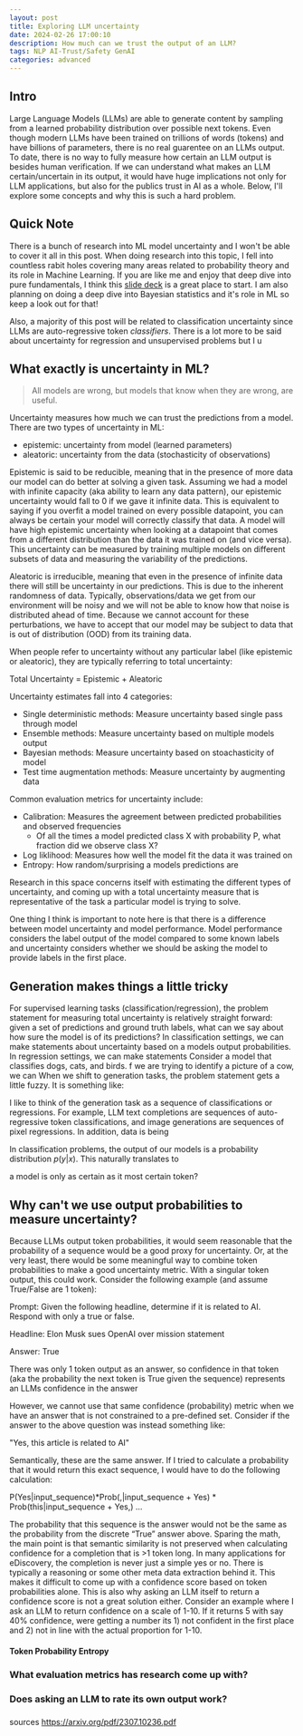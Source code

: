 ```yaml
---
layout: post
title: Exploring LLM uncertainty
date: 2024-02-26 17:00:10
description: How much can we trust the output of an LLM?
tags: NLP AI-Trust/Safety GenAI 
categories: advanced
---
```


## Intro

Large Language Models (LLMs) are able to generate content by sampling from a learned probability distribution over possible next tokens. Even though modern LLMs have been trained on trillions of words (tokens) and have billions of parameters, there is no real guarentee on an LLMs output. To date, there is no way to fully measure how certain an LLM output is besides human verification. If we can understand what makes an LLM certain/uncertain in its output, it would have huge implications not only for LLM applications, but also for the publics trust in AI as a whole. Below, I'll explore some concepts and why this is such a hard problem.

## Quick Note
There is a bunch of research into ML model uncertainty and I won't be able to cover it all in this post. When doing research into this topic, I fell into countless rabit holes covering many areas related to probability theory and its role in Machine Learning. If you are like me and enjoy that deep dive into pure fundamentals, I think this [slide deck](https://www.gatsby.ucl.ac.uk/~balaji/balaji-uncertainty-talk-cifar-dlrl.pdf) is a great place to start. I am also planning on doing a deep dive into Bayesian statistics and it's role in ML so keep a look out for that!

Also, a majority of this post will be related to classification uncertainty since LLMs are auto-regressive token *classifiers*. There is a lot more to be said about uncertainty for regression and unsupervised problems but I u


## What exactly is uncertainty in ML?
> All models are wrong, but models that know when they are wrong, are useful.

Uncertainty measures how much we can trust the predictions from a model. There are two types of uncertainty in ML:
- epistemic: uncertainty from model (learned parameters)
- aleatoric: uncertainty from the data (stochasticity of observations)

Epistemic is said to be reducible, meaning that in the presence of more data our model can do better at solving a given task. Assuming we had a model with infinite capacity (aka ability to learn any data pattern), our epistemic uncertainty would fall to 0 if we gave it infinite data. This is equivalent to saying if you overfit a model trained on every possible datapoint, you can always be certain your model will correctly classify that data. A model will have high epistemic uncertainty when looking at a datapoint that comes from a different distribution than the data it was trained on (and vice versa). This uncertainty can be measured by training multiple models on different subsets of data and measuring the variability of the predictions. 

Aleatoric is irreducible, meaning that even in the presence of infinite data there will still be uncertainty in our predictions. This is due to the inherent randomness of data. Typically, observations/data we get from our environment will be noisy and we will not be able to know how that noise is distributed ahead of time. Because we cannot account for these perturbations, we have to accept that our model may be subject to data that is out of distribution (OOD) from its training data.

When people refer to uncertainty without any particular label (like epistemic or aleatoric), they are typically referring to total uncertainty: 

Total Uncertainty = Epistemic + Aleatoric

Uncertainty estimates fall into 4 categories: 
- Single deterministic methods: Measure uncertainty based single pass through model
- Ensemble methods: Measure uncertainty based on multiple models output
- Bayesian methods: Measure uncertainty based on stoachasticity of model
- Test time augmentation methods: Measure uncertainty by augmenting data

Common evaluation metrics for uncertainty include: 
- Calibration: Measures the agreement between predicted probabilities and observed frequencies 
    - Of all the times a model predicted class X with probability P, what fraction did we observe class X?
- Log liklihood: Measures how well the model fit the data it was trained on
- Entropy: How random/surprising a models predictions are

Research in this space concerns itself with estimating the different types of uncertainty, and coming up with a total uncertainty measure that is representative of the task a particular model is trying to solve. 

One thing I think is important to note here is that there is a difference between model uncertainty and model performance. Model performance considers the label output of the model compared to some known labels and uncertainty considers whether we should be asking the model to provide labels in the first place. 

## Generation makes things a little tricky
For supervised learning tasks (classification/regression), the problem statement for measuring total uncertainty is relatively straight forward: given a set of predictions and ground truth labels, what can we say about how sure the model is of its predictions? In classification settings, we can make statements about uncertainty based on a models output probabilities. In regression settings, we can make statements Consider a model that classifies dogs, cats, and birds. f we are trying to identify a picture of a cow, we can When we shift to generation tasks, the problem statement gets a little fuzzy. It is something like: 

I like to think of the generation task as a sequence of classifications or regressions. For example, LLM text completions are sequences of auto-regressive token classifications, and image generations are sequences of pixel regressions.  In addition, data is being 

In classification problems, the output of our models is a probability distribution $p(y | x)$. This naturally translates to 

a model is only as certain as it most certain token?

## Why can't we use output probabilities to measure uncertainty?

Because LLMs output token probabilities, it would seem reasonable that the probability of a sequence would be a good proxy for uncertainty. Or, at the very least, there would be some meaningful way to combine token probabilities to make a good uncertainty metric. With a singular token output, this could work. Consider the following example (and assume True/False are 1 token): 

Prompt: 
Given the following headline, determine if it is related to AI. Respond with only a true or false.

Headline:
Elon Musk sues OpenAI over mission statement 

Answer:
True

There was only 1 token output as an answer, so confidence in that token (aka the probability the next token is True given the sequence) represents an LLMs confidence in the answer 

However, we cannot use that same confidence (probability) metric when we have an answer that is not constrained to a pre-defined set. Consider if the answer to the above question was instead something like:

"Yes, this article is related to AI"

Semantically, these are the same answer. If I tried to calculate a probability that it would return this exact sequence, I would have to do the following calculation:

P(Yes|input_sequence)*Prob(,|input_sequence + Yes) * Prob(this|input_sequence + Yes,) … 

The probability that this sequence is the answer would not be the same as the probability from the discrete “True” answer above. Sparing the math, the main point is that semantic similarity is not preserved when calculating confidence for a completion that is >1 token long. 
In many applications for eDiscovery, the completion is never just a simple yes or no. There is typically a reasoning or some other meta data extraction behind it. This makes it difficult to come up with a confidence score based on token probabilities alone. 
This is also why asking an LLM itself to return a confidence score is not a great solution either. Consider an example where I ask an LLM to return confidence on a scale of 1-10. If it returns 5 with say 40% confidence, were getting a number its 1) not confident in the first place and 2) not in line with the actual proportion for 1-10. 


#### Token Probability Entropy

### What evaluation metrics has research come up with? 

### Does asking an LLM to rate its own output work?

### 

sources 
https://arxiv.org/pdf/2307.10236.pdf
